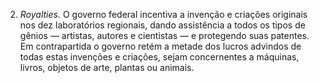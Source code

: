 ﻿2. *Royalties.* O governo federal incentiva a invenção e criações originais nos dez laboratórios regionais, dando assistência a todos os tipos de gênios — artistas, autores e cientistas — e protegendo suas patentes. Em contrapartida o governo retém a metade dos lucros advindos de todas estas invenções e criações, sejam concernentes a máquinas, livros, objetos de arte, plantas ou animais.